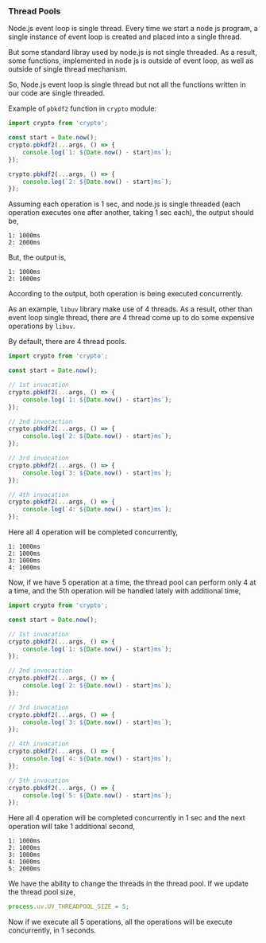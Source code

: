 ### Thread Pools

Node.js event loop is single thread. Every time we start a  node js program, a single instance of event loop is created and placed into a single thread.

But some standard libray used by node.js is not single threaded. As a result, some functions, implemented in node js is outside of event loop, as well as outside of single thread mechanism.

So, Node.js event loop is single thread but not all the functions written in our code are single threaded.

Example of `pbkdf2` function in `crypto` module:

```js
import crypto from 'crypto';

const start = Date.now();
crypto.pbkdf2(...args, () => {
    console.log(`1: ${Date.now() - start}ms`);
});

crypto.pbkdf2(...args, () => {
    console.log(`2: ${Date.now() - start}ms`);
});
```

Assuming each operation is 1 sec, and node.js is single threaded (each operation executes one after another, taking 1 sec each), the output should be,

```
1: 1000ms
2: 2000ms
```

But, the output is,

```
1: 1000ms
2: 1000ms
```

According to the output, both operation is being executed concurrently.

As an example, `libuv` library make use of 4 threads. As a result, other than event loop single thread, there are 4 thread come up to do some expensive operations by `libuv`.

By default, there are 4 thread pools.

```js
import crypto from 'crypto';

const start = Date.now();

// 1st invocation
crypto.pbkdf2(...args, () => {
    console.log(`1: ${Date.now() - start}ms`);
});

// 2nd invocaction
crypto.pbkdf2(...args, () => {
    console.log(`2: ${Date.now() - start}ms`);
});

// 3rd invocation
crypto.pbkdf2(...args, () => {
    console.log(`3: ${Date.now() - start}ms`);
});

// 4th invocation
crypto.pbkdf2(...args, () => {
    console.log(`4: ${Date.now() - start}ms`);
});
```

Here all 4 operation will be completed concurrently,

```
1: 1000ms
2: 1000ms
3: 1000ms
4: 1000ms
```

Now, if we have 5 operation at a time, the thread pool can perform only 4 at a time, and the 5th operation will be handled lately with additional time,

```js
import crypto from 'crypto';

const start = Date.now();

// 1st invocation
crypto.pbkdf2(...args, () => {
    console.log(`1: ${Date.now() - start}ms`);
});

// 2nd invocaction
crypto.pbkdf2(...args, () => {
    console.log(`2: ${Date.now() - start}ms`);
});

// 3rd invocation
crypto.pbkdf2(...args, () => {
    console.log(`3: ${Date.now() - start}ms`);
});

// 4th invocation
crypto.pbkdf2(...args, () => {
    console.log(`4: ${Date.now() - start}ms`);
});

// 5th invocation
crypto.pbkdf2(...args, () => {
    console.log(`5: ${Date.now() - start}ms`);
});
```

Here all 4 operation will be completed concurrently in 1 sec and the next operation will take 1 additional second,

```
1: 1000ms
2: 1000ms
3: 1000ms
4: 1000ms
5: 2000ms
```

We have the ability to change the threads in the thread pool. If we update the thread pool size,

```js
process.uv.UV_THREADPOOL_SIZE = 5;
```

Now if we execute all 5 operations, all the operations will be execute concurrently, in 1 seconds.